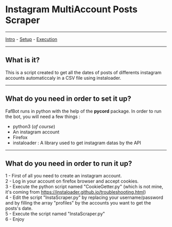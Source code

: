 # Instagram MultiAccount Posts Scraper
***
[Intro](#What-is-it) - [Setup](#What-do-you-need-in-order-to-set-it-up) - [Execution](#What-do-you-need-in-order-to-run-it-up)
***
## What is it?
This is a script created to get all the dates of posts of differents instagram accounts automaticcaly in a CSV file using instaloader.
***
## What do you need in order to set it up?
FafBot runs in python with the help of the **pycord** package. In order to run the bot, you will need a few things :
- python3 (*of course*)
- An instagram account
- Firefox
- instaloader : A library used to get instagram datas by the API
***
## What do you need in order to run it up?
1 - First of all you need to create an instagram account.  
2 - Log in your account on firefox browser and accept cookies.  
3 - Execute the python script named "CookieGetter.py" (which is not mine, it's coming from https://instaloader.github.io/troubleshooting.html)  
4 - Edit the script "InstaScraper.py" by replacing your username/password and by filling the array "profiles" by the accounts you want to get the posts's date.  
5 - Execute the script named "InstaScraper.py"  
6 - Enjoy
